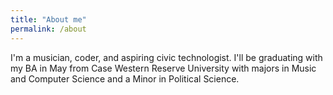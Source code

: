 ```yaml
---
title: "About me"
permalink: /about
---
```

I'm a musician, coder, and aspiring civic technologist. I'll be graduating with my BA in May from Case Western Reserve University with majors in Music and Computer Science and a Minor in Political Science.  


